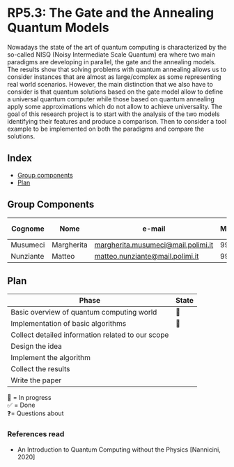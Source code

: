 # RP5.3: The Gate and the Annealing Quantum Models

Nowadays the state of the art of quantum computing is characterized by the so-called NISQ (Noisy Intermediate Scale Quantum) era where two main paradigms are developing in parallel, the gate and the annealing models. The results show that solving problems with quantum annealing allows us to consider instances that are almost as large/complex as some representing real world scenarios. However, the main distinction that we also have to consider is that quantum solutions based on the gate model allow to define a universal quantum computer while those based on quantum annealing apply some approximations which do not allow to achieve universality. The goal of this research project is to start with the analysis of the two models identifying their features and produce a comparison. Then to consider a tool example to be implemented on both the paradigms and compare the solutions. 

## Index

* [Group components](group)
* [Plan](plan)

<a name="group"></a>
## Group Components

| Cognome | Nome | e-mail | Matricola | Codice Persona
| ------ | ------ |----- |----- |----- |
| Musumeci | Margherita| margherita.musumeci@mail.polimi.it| 991549| 10600069
| Nunziante |  Matteo| matteo.nunziante@mail.polimi.it | 992518 | 10670132

<a name="plan"></a>
## Plan
| Phase | State |
| ------------ | -- |
| Basic overview of quantum computing world | 📖|
| Implementation of basic algorithms | 📖|
| Collect detailed information related to our scope |  |
| Design the idea | |
| Implement the algorithm | |
| Collect the results | |
| Write the paper | |

 📖 = In progress <br />
 ✅ = Done <br />
 ❓= Questions about

 ### References read

 - An Introduction to Quantum Computing without the Physics [Nannicini, 2020]
 
